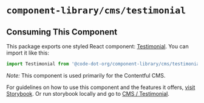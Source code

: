 # `component-library/cms/testimonial`

## Consuming This Component

This package exports one styled React component: [Testimonial](Testimonial.tsx).
You can import it like this:

```javascript
import Testimonial from '@code-dot-org/component-library/cms/testimonial';
```

_Note:_ This component is used primarily for the Contentful CMS.

For guidelines on how to use this component and the features it
offers, [visit Storybook](https://code-dot-org.github.io/code-dot-org/component-library-storybook/?path=/docs/cms-testimonial--docs).
Or run storybook locally and go
to [CMS / Testimonial](http://localhost:6006/?path=/docs/cms-testimonial--docs).
